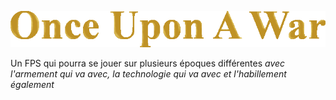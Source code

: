![](https://github.com/Meuleuh-Corp/Once-Upon-A-War/blob/master/Images/Logo/Alpha%201.png?raw=true)

Un FPS qui pourra se jouer sur plusieurs époques différentes *avec l'armement qui va avec, la technologie qui va avec et l'habillement également*
